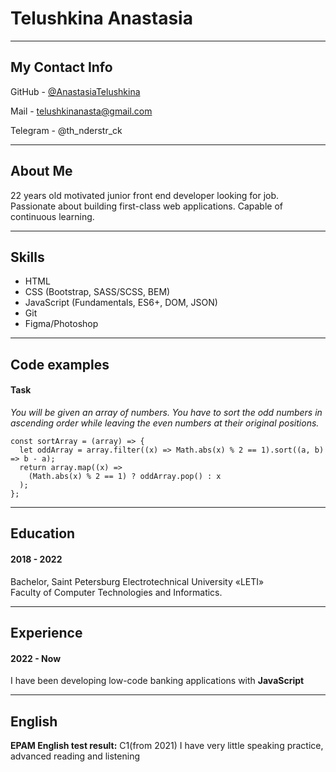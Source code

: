 # Telushkina Anastasia
********* 
## My Contact Info
GitHub - [@AnastasiaTelushkina](https://github.com/AnastasiaTelushkina)

Mail - telushkinanasta@gmail.com

Telegram - @th_nderstr_ck

********* 
## About Me
22 years old motivated junior front end developer looking for job. Passionate about building first-class web applications. Capable of continuous learning.

********* 
## Skills
* HTML
* CSS (Bootstrap, SASS/SCSS, BEM)
* JavaScript (Fundamentals, ES6+, DOM, JSON)
* Git
* Figma/Photoshop

********* 
## Code examples
#### Task
*You will be given an array of numbers. You have to sort the odd numbers in ascending order while leaving the even numbers at their original positions.*
```
const sortArray = (array) => {
  let oddArray = array.filter((x) => Math.abs(x) % 2 == 1).sort((a, b) => b - a); 
  return array.map((x) =>   
    (Math.abs(x) % 2 == 1) ? oddArray.pop() : x
  ); 
};
 ```
 
 ********* 
## Education
#### 2018 - 2022 
Bachelor, Saint Petersburg Electrotechnical University «LETI»\
Faculty of Computer Technologies and Informatics. 

********* 
## Experience
 
#### 2022 - Now
I have been developing low-code banking applications with **JavaScript**

********* 
## English
 
**EPAM English test result:** C1(from 2021) I have very little speaking practice, advanced reading and listening
